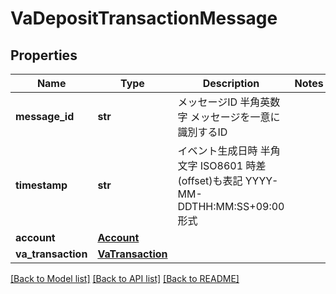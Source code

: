 # VaDepositTransactionMessage

## Properties
Name | Type | Description | Notes
------------ | ------------- | ------------- | -------------
**message_id** | **str** | メッセージID 半角英数字 メッセージを一意に識別するID  | 
**timestamp** | **str** | イベント生成日時 半角文字 ISO8601 時差(offset)も表記 YYYY-MM-DDTHH:MM:SS+09:00形式  | 
**account** | [**Account**](Account.md) |  | 
**va_transaction** | [**VaTransaction**](VaTransaction.md) |  | 

[[Back to Model list]](../README.md#documentation-for-models) [[Back to API list]](../README.md#documentation-for-api-endpoints) [[Back to README]](../README.md)


